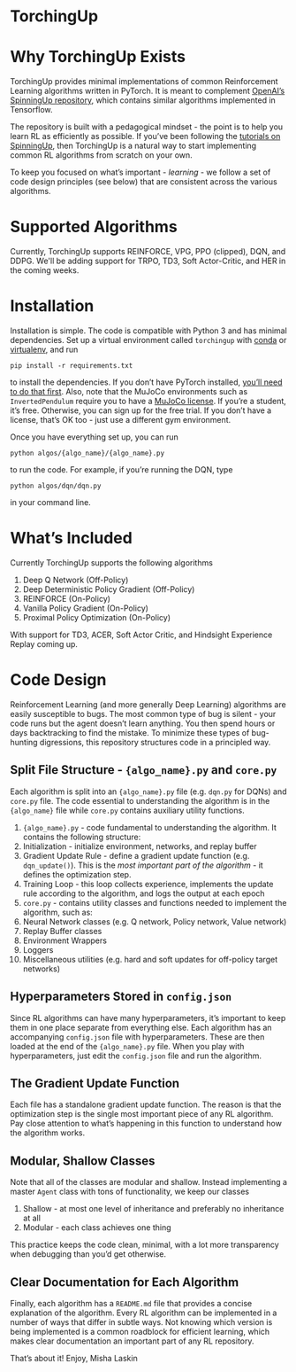 # TorchingUp

# Why TorchingUp Exists

TorchingUp provides minimal implementations of common Reinforcement Learning algorithms written in PyTorch. It is meant to complement [OpenAI’s SpinningUp repository](https://github.com/openai/spinningup), which contains similar algorithms implemented in Tensorflow.

The repository is built with a pedagogical mindset - the point is to help you learn RL as efficiently as possible. If you’ve been following the [tutorials on SpinningUp](https://spinningup.openai.com/en/latest/), then TorchingUp is a natural way to start implementing common RL algorithms from scratch on your own.

To keep you focused on what’s important - *learning* - we follow a set of code design principles (see below) that are consistent across the various algorithms.

# Supported Algorithms

Currently, TorchingUp supports REINFORCE, VPG, PPO (clipped), DQN, and DDPG. We'll be adding support for TRPO, TD3, Soft Actor-Critic, and HER in the coming weeks.

# Installation

Installation is simple. The code is compatible with Python 3 and has minimal dependencies. Set up a virtual environment called `torchingup` with [conda](https://docs.conda.io/projects/conda/en/latest/user-guide/install/) or [virtualenv](https://virtualenv.pypa.io/en/stable/installation/), and run

 `pip install -r requirements.txt`

 to install the dependencies. If you don’t have PyTorch installed, [you’ll need to do that first](https://pytorch.org/get-started/locally/). Also, note that the MuJoCo environments such as `InvertedPendulum`  require you to have a [MuJoCo license](https://www.roboti.us/license.html). If you’re a student, it’s free. Otherwise, you can sign up for the free trial. If you don’t have a license, that’s OK too - just use a different gym environment.

 Once you have everything set up, you can run

 `python algos/{algo_name}/{algo_name}.py`

 to run the code. For example, if you’re running the DQN, type

 `python algos/dqn/dqn.py`

 in your command line.


# What’s Included

Currently TorchingUp supports the following algorithms


1. Deep Q Network (Off-Policy)
2. Deep Deterministic Policy Gradient (Off-Policy)
3. REINFORCE (On-Policy)
4. Vanilla Policy Gradient (On-Policy)
5. Proximal Policy Optimization (On-Policy)

With support for TD3, ACER, Soft Actor Critic, and Hindsight Experience Replay coming up.

# Code Design

Reinforcement Learning (and more generally Deep Learning) algorithms are easily susceptible to bugs. The most common type of bug is silent - your code runs but the agent doesn’t learn anything. You then spend hours or days backtracking to find the mistake. To minimize these types of bug-hunting digressions, this repository structures code in a principled way.


## Split File Structure - `{algo_name}.py` and `core.py`

Each algorithm is split into an `{algo_name}.py` file (e.g. `dqn.py`  for DQNs) and `core.py` file. The code essential to understanding the algorithm is in the `{algo_name}` file while `core.py` contains auxiliary utility functions.


1. `{algo_name}.py` - code fundamental to understanding the algorithm. It contains the following structure:
  1. Initialization - initialize environment, networks, and replay buffer
  2. Gradient Update Rule - define a gradient update function (e.g.  `dqn_update()`). This is the *most important part of the algorithm* - it defines the optimization step.
  3. Training Loop - this loop collects experience, implements the update rule according to the algorithm, and logs the output at each epoch
2. `core.py` - contains utility classes and functions needed to implement the algorithm, such as:
  1. Neural Network classes (e.g. Q network, Policy network, Value network)
  2. Replay Buffer classes
  3. Environment Wrappers
  4. Loggers
  5. Miscellaneous utilities (e.g. hard and soft updates for off-policy target networks)


## Hyperparameters Stored in `config.json`

Since RL algorithms can have many hyperparameters, it’s important to keep them in one place separate from everything else. Each algorithm has an accompanying `config.json` file with hyperparameters. These are then loaded at the end of the `{algo_name}.py` file. When you play with hyperparameters, just edit the `config.json` file and run the algorithm.


## The Gradient Update Function

Each file has a standalone gradient update function. The reason is that the optimization step is the single most important piece of any RL algorithm. Pay close attention to what’s happening in this function to understand how the algorithm works.


## Modular, Shallow Classes

Note that all of the classes are modular and shallow. Instead implementing a master `Agent` class with tons of functionality, we keep our classes


1. Shallow - at most one level of inheritance and preferably no inheritance at all
2. Modular - each class achieves one thing

This practice keeps the code clean, minimal, with a lot more transparency when debugging than you’d get otherwise.


## Clear Documentation for Each Algorithm


Finally, each algorithm has a `README.md` file that provides a concise explanation of the algorithm. Every RL algorithm can be implemented in a number of ways that differ in subtle ways. Not knowing which version is being implemented is a common roadblock for efficient learning, which makes clear documentation an important part of any RL repository.

That’s about it!
Enjoy,
Misha Laskin

